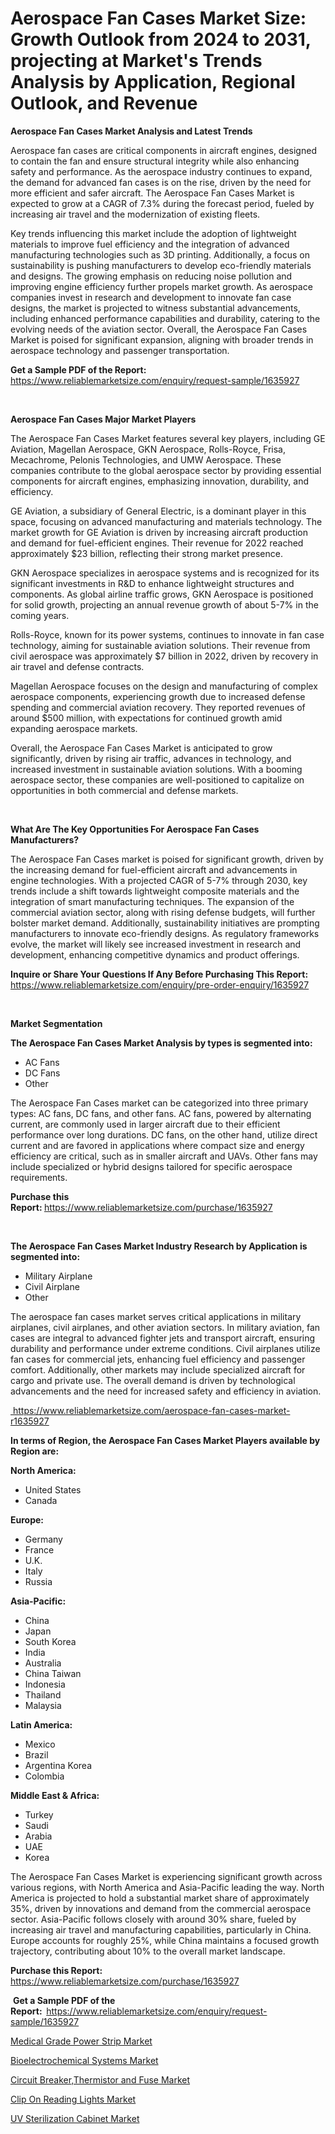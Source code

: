 <p><h1>Aerospace Fan Cases Market Size: Growth Outlook from 2024 to 2031, projecting at Market's Trends Analysis by Application, Regional Outlook, and Revenue</h1></p><p><strong>Aerospace Fan Cases Market Analysis and Latest Trends</strong></p>
<p><p>Aerospace fan cases are critical components in aircraft engines, designed to contain the fan and ensure structural integrity while also enhancing safety and performance. As the aerospace industry continues to expand, the demand for advanced fan cases is on the rise, driven by the need for more efficient and safer aircraft. The Aerospace Fan Cases Market is expected to grow at a CAGR of 7.3% during the forecast period, fueled by increasing air travel and the modernization of existing fleets. </p><p>Key trends influencing this market include the adoption of lightweight materials to improve fuel efficiency and the integration of advanced manufacturing technologies such as 3D printing. Additionally, a focus on sustainability is pushing manufacturers to develop eco-friendly materials and designs. The growing emphasis on reducing noise pollution and improving engine efficiency further propels market growth. As aerospace companies invest in research and development to innovate fan case designs, the market is projected to witness substantial advancements, including enhanced performance capabilities and durability, catering to the evolving needs of the aviation sector. Overall, the Aerospace Fan Cases Market is poised for significant expansion, aligning with broader trends in aerospace technology and passenger transportation.</p></p>
<p><strong>Get a Sample PDF of the Report:&nbsp;</strong> <a href="https://www.reliablemarketsize.com/enquiry/request-sample/1635927">https://www.reliablemarketsize.com/enquiry/request-sample/1635927</a></p>
<p>&nbsp;</p>
<p><strong>Aerospace Fan Cases Major Market Players</strong></p>
<p><p>The Aerospace Fan Cases Market features several key players, including GE Aviation, Magellan Aerospace, GKN Aerospace, Rolls-Royce, Frisa, Mecachrome, Pelonis Technologies, and UMW Aerospace. These companies contribute to the global aerospace sector by providing essential components for aircraft engines, emphasizing innovation, durability, and efficiency.</p><p>GE Aviation, a subsidiary of General Electric, is a dominant player in this space, focusing on advanced manufacturing and materials technology. The market growth for GE Aviation is driven by increasing aircraft production and demand for fuel-efficient engines. Their revenue for 2022 reached approximately $23 billion, reflecting their strong market presence.</p><p>GKN Aerospace specializes in aerospace systems and is recognized for its significant investments in R&D to enhance lightweight structures and components. As global airline traffic grows, GKN Aerospace is positioned for solid growth, projecting an annual revenue growth of about 5-7% in the coming years.</p><p>Rolls-Royce, known for its power systems, continues to innovate in fan case technology, aiming for sustainable aviation solutions. Their revenue from civil aerospace was approximately $7 billion in 2022, driven by recovery in air travel and defense contracts.</p><p>Magellan Aerospace focuses on the design and manufacturing of complex aerospace components, experiencing growth due to increased defense spending and commercial aviation recovery. They reported revenues of around $500 million, with expectations for continued growth amid expanding aerospace markets.</p><p>Overall, the Aerospace Fan Cases Market is anticipated to grow significantly, driven by rising air traffic, advances in technology, and increased investment in sustainable aviation solutions. With a booming aerospace sector, these companies are well-positioned to capitalize on opportunities in both commercial and defense markets.</p></p>
<p>&nbsp;</p>
<p><strong>What Are The Key Opportunities For Aerospace Fan Cases Manufacturers?</strong></p>
<p><p>The Aerospace Fan Cases market is poised for significant growth, driven by the increasing demand for fuel-efficient aircraft and advancements in engine technologies. With a projected CAGR of 5-7% through 2030, key trends include a shift towards lightweight composite materials and the integration of smart manufacturing techniques. The expansion of the commercial aviation sector, along with rising defense budgets, will further bolster market demand. Additionally, sustainability initiatives are prompting manufacturers to innovate eco-friendly designs. As regulatory frameworks evolve, the market will likely see increased investment in research and development, enhancing competitive dynamics and product offerings.</p></p>
<p><strong>Inquire or Share Your Questions If Any Before Purchasing This Report:</strong> <a href="https://www.reliablemarketsize.com/enquiry/pre-order-enquiry/1635927">https://www.reliablemarketsize.com/enquiry/pre-order-enquiry/1635927</a></p>
<p>&nbsp;</p>
<p><strong>Market Segmentation</strong></p>
<p><strong>The Aerospace Fan Cases Market Analysis by types is segmented into:</strong></p>
<p><ul><li>AC Fans</li><li>DC Fans</li><li>Other</li></ul></p>
<p><p>The Aerospace Fan Cases market can be categorized into three primary types: AC fans, DC fans, and other fans. AC fans, powered by alternating current, are commonly used in larger aircraft due to their efficient performance over long durations. DC fans, on the other hand, utilize direct current and are favored in applications where compact size and energy efficiency are critical, such as in smaller aircraft and UAVs. Other fans may include specialized or hybrid designs tailored for specific aerospace requirements.</p></p>
<p><strong>Purchase this Report:&nbsp;</strong><a href="https://www.reliablemarketsize.com/purchase/1635927">https://www.reliablemarketsize.com/purchase/1635927</a></p>
<p>&nbsp;</p>
<p><strong>The Aerospace Fan Cases Market Industry Research by Application is segmented into:</strong></p>
<p><ul><li>Military Airplane</li><li>Civil Airplane</li><li>Other</li></ul></p>
<p><p>The aerospace fan cases market serves critical applications in military airplanes, civil airplanes, and other aviation sectors. In military aviation, fan cases are integral to advanced fighter jets and transport aircraft, ensuring durability and performance under extreme conditions. Civil airplanes utilize fan cases for commercial jets, enhancing fuel efficiency and passenger comfort. Additionally, other markets may include specialized aircraft for cargo and private use. The overall demand is driven by technological advancements and the need for increased safety and efficiency in aviation.</p></p>
<p><a href="https://www.reliablemarketsize.com/aerospace-fan-cases-market-r1635927">&nbsp;https://www.reliablemarketsize.com/aerospace-fan-cases-market-r1635927</a></p>
<p><strong>In terms of Region, the Aerospace Fan Cases Market Players available by Region are:</strong></p>
<p>
    <p> <strong> North America: </strong>
        <ul>
            <li>United States</li>
            <li>Canada</li>
        </ul>
        </p> 
    <p> <strong> Europe: </strong>
        <ul>
            <li>Germany</li>
            <li>France</li>
            <li>U.K.</li>
            <li>Italy</li>
            <li>Russia</li>
        </ul>
        </p> 
    <p> <strong> Asia-Pacific: </strong>
        <ul>
            <li>China</li>
            <li>Japan</li>
            <li>South Korea</li>
            <li>India</li>
            <li>Australia</li>
            <li>China Taiwan</li>
            <li>Indonesia</li>
            <li>Thailand</li>
            <li>Malaysia</li>
        </ul>
        </p> 
    <p> <strong> Latin America: </strong>
        <ul>
            <li>Mexico</li>
            <li>Brazil</li>
            <li>Argentina Korea</li>
            <li>Colombia</li>
        </ul>
        </p> 
    <p> <strong> Middle East & Africa: </strong>
        <ul>
            <li>Turkey</li>
            <li>Saudi</li>
            <li>Arabia</li>
            <li>UAE</li>
            <li>Korea</li>
        </ul>
    </p>
    </p>
<p><p>The Aerospace Fan Cases Market is experiencing significant growth across various regions, with North America and Asia-Pacific leading the way. North America is projected to hold a substantial market share of approximately 35%, driven by innovations and demand from the commercial aerospace sector. Asia-Pacific follows closely with around 30% share, fueled by increasing air travel and manufacturing capabilities, particularly in China. Europe accounts for roughly 25%, while China maintains a focused growth trajectory, contributing about 10% to the overall market landscape.</p></p>
<p><strong>Purchase this Report: </strong><a href="https://www.reliablemarketsize.com/purchase/1635927">https://www.reliablemarketsize.com/purchase/1635927</a></p>
<p>&nbsp;<strong>Get a Sample PDF of the Report:&nbsp;&nbsp;</strong><a href="https://www.reliablemarketsize.com/enquiry/request-sample/1635927">https://www.reliablemarketsize.com/enquiry/request-sample/1635927</a></p>
<p><strong></strong></p>
<p><p><a href="https://medium.com/@monserrateklfnsch/market-insights-global-medical-grade-power-strip-market-forecast-and-innovation-trends-2024-2031-60e61adeff2b?postPublishedType=repub">Medical Grade Power Strip Market</a></p><p><a href="https://www.linkedin.com/pulse/global-bioelectrochemical-systems-market-size-expected-reach-qsuje">Bioelectrochemical Systems Market</a></p><p><a href="https://www.linkedin.com/pulse/circuit-breakerthermistor-fuse-market-forecasts-trends-l9z8e">Circuit Breaker,Thermistor and Fuse Market</a></p><p><a href="https://issuu.com/reportprime-2/docs/clip-on-reading-lights-market-size-_d5ec02c02a5534">Clip On Reading Lights Market</a></p><p><a href="https://issuu.com/reportprime-2/docs/uv-sterilization-cabinet-market-siz_5e478a6748b389">UV Sterilization Cabinet Market</a></p></p>